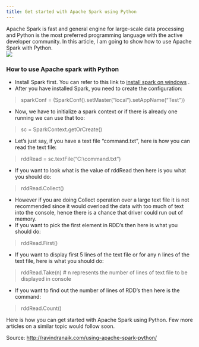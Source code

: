 ```yaml
---
title: Get started with Apache Spark using Python
---
```


Apache Spark is fast and general engine for large-scale data processing and Python is the most preferred programming language with the active developer community. In this article, I am going to show how to use Apache Spark with Python.  
![](http://ravindranaik.com/wp-content/uploads/2017/04/sPARK1-300x122.png)

### How to use Apache spark with Python

* Install Spark first. You can refer to this link to
[install spark on windows](http://ravindranaik.com/install-spark-standalone-mode-windows/)
.
* After you have installed Spark, you need to create the configuration:
> sparkConf = \(SparkConf\(\).setMaster\(“local”\).setAppName\(“Test”\)\)
* Now, we have to initialize a spark context or if there is already one running we can use that too:
> sc = SparkContext.getOrCreate\(\)
* Let’s just say, if you have a text file “command.txt”, here is how you can read the text file:
> rddRead = sc.textFile\(“C:\command.txt”\)
* If you want to look what is the value of rddRead then here is you what you should do:
> rddRead.Collect\(\)
* However if you are doing Collect operation over a large text file it is not recommended since it would overload the data with too much of text into the console, hence there is a chance that driver could run out of memory.
* If you want to pick the first element in RDD’s then here is what you should do:
> rddRead.First\(\)
* If you want to display first 5 lines of the text file or for any n lines of the text file, here is what you should do:
> rddRead.Take\(n\)  \# n represents the number of lines of text file to be displayed in console
* If you want to find out the number of lines of RDD’s then  here is the command:
> rddRead.Count\(\)

Here is how you can get started with Apache Spark using Python. Few more articles on a similar topic would follow soon.

Source: http://ravindranaik.com/using-apache-spark-python/

